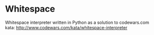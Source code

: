 # Whitespace
Whitespace interpreter written in Python as a solution to codewars.com kata: http://www.codewars.com/kata/whitespace-interpreter
